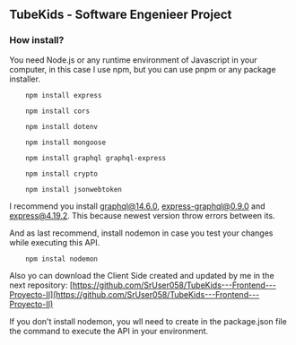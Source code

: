 
## TubeKids - Software Engenieer Project 

### How install?

You need Node.js or any runtime environment of Javascript in your computer, in this case I use npm, but you can use pnpm or any package installer.


```
    npm install express

    npm install cors

    npm install dotenv

    npm install mongoose

    npm install graphql graphql-express

    npm install crypto

    npm install jsonwebtoken
```
I recommend you install graphql@14.6.0, express-graphql@0.9.0 and express@4.19.2. This because newest version throw errors between its.

And as last recommend, install nodemon in case you test your changes while executing this API.

```
    npm instal nodemon
```

Also yo can download the Client Side created and updated by me in the next repository: [https://github.com/SrUser058/TubeKids---Frontend---Proyecto-II](https://github.com/SrUser058/TubeKids---Frontend---Proyecto-II)

If you don't install nodemon, you  wll need to create in the package.json file the command to execute the API in your environment.

